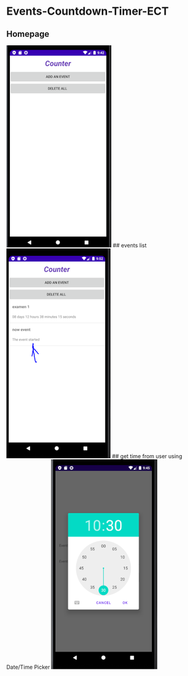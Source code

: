 # Events-Countdown-Timer-ECT
## Homepage
<img src="https://raw.githubusercontent.com/Raihannajib/Events-Countdown-Timer-ECT-/main/screen/homepage.PNG" alt="homepage">
## events list
<img src="https://raw.githubusercontent.com/Raihannajib/Events-Countdown-Timer-ECT-/main/screen/list.PNG" alt="list">
## get time from user using Date/Time Picker
<img src="https://raw.githubusercontent.com/Raihannajib/Events-Countdown-Timer-ECT-/main/screen/timepicker.PNG" alt="time">
